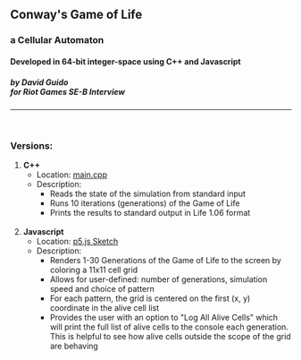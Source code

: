 ## Conway's Game of Life
### a Cellular Automaton
#### Developed in 64-bit integer-space using C++ and Javascript
##### by David Guido<br>for Riot Games SE-B Interview

***

<br>

### Versions:

1. **C++**
   * Location: [main.cpp](main.cpp)
   * Description:
      * Reads the state of the simulation from standard input
      * Runs 10 iterations (generations) of the Game of Life
      * Prints the results to standard output in Life 1.06 format
      <br><br>
2. **Javascript**
   * Location: [p5.js Sketch](https://editor.p5js.org/davidmguido93/full/OZgcij1Ya)
   * Description:
      * Renders 1-30 Generations of the Game of Life to the screen by coloring a 11x11 cell grid 
      * Allows for user-defined: number of generations, simulation speed and choice of pattern
      * For each pattern, the grid is centered on the first (x, y) coordinate in the alive cell list
      * Provides the user with an option to "Log All Alive Cells" which will print the full list of alive cells to the console each generation. This is helpful to see how alive cells outside the scope of the grid are behaving
